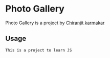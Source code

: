 # Photo Gallery

Photo Gallery is a project by [Chiranjit karmakar ](https://github.com/chiranjit2020/)

## Usage

```bash
This is a project to learn JS
```
